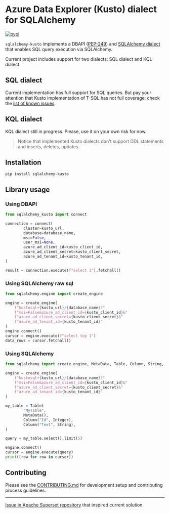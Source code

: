 # Azure Data Explorer (Kusto) dialect for SQLAlchemy

[![pypi](https://img.shields.io/pypi/v/sqlalchemy-kusto)](https://pypi.org/project/sqlalchemy-kusto/)

`sqlalchemy-kusto` implements a DBAPI ([PEP-249](https://www.python.org/dev/peps/pep-0249)) and [SQLAlchemy dialect](https://docs.sqlalchemy.org/en/14/dialects/) that enables SQL query execution via SQLAlchemy.

Current project includes support for two dialects: SQL dialect and KQL dialect.

## SQL dialect

Current implementation has full support for SQL queries. But pay your attention that Kusto implementation of T-SQL has not full coverage; check the [list of known issues](https://docs.microsoft.com/en-us/azure/data-explorer/kusto/api/tds/sqlknownissues).

## KQL dialect

KQL dialect still in progress. Please, use it on your own risk for now.

> Notice that implemented Kusto dialects don't support DDL statements and inserts, deletes, updates.

## Installation

```shell
pip install sqlalchemy-kusto
```

## Library usage 

### Using DBAPI

```python
from sqlalchemy_kusto import connect

connection = connect(
        cluster=kusto_url,
        database=database_name,
        msi=False,
        user_msi=None,
        azure_ad_client_id=kusto_client_id,
        azure_ad_client_secret=kusto_client_secret,
        azure_ad_tenant_id=kusto_tenant_id,
)

result = connection.execute(f"select 1").fetchall()
```

### Using SQLAlchemy raw sql

```python
from sqlalchemy.engine import create_engine

engine = create_engine(
    f"kustosql+{kusto_url}/{database_name}?"
    f"msi=False&azure_ad_client_id={kusto_client_id}&"
    f"azure_ad_client_secret={kusto_client_secret}&"
    f"azure_ad_tenant_id={kusto_tenant_id}"
)
engine.connect()
cursor = engine.execute(f"select top 1")
data_rows = cursor.fetchall()
```

### Using SQLAlchemy 

```python
from sqlalchemy import create_engine, MetaData, Table, Column, String, Integer

engine = create_engine(
    f"kustosql+{kusto_url}/{database_name}?"
    f"msi=False&azure_ad_client_id={kusto_client_id}&"
    f"azure_ad_client_secret={kusto_client_secret}&"
    f"azure_ad_tenant_id={kusto_tenant_id}"
)

my_table = Table(
        "MyTable",
        MetaData(),
        Column("Id", Integer),
        Column("Text", String),
)

query = my_table.select().limit(5)

engine.connect()
cursor = engine.execute(query)
print([row for row in cursor])
```

## Contributing

Please see the [CONTRIBUTING.md](.github/CONTRIBUTING.md) for development setup and contributing process guidelines.

---
[Issue in Apache Superset repository](https://github.com/apache/superset/issues/10646) that inspired current solution.
